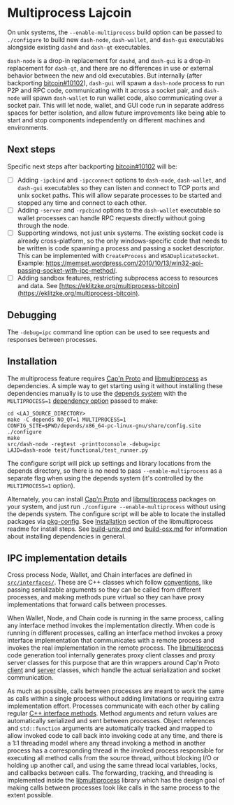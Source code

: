 # Multiprocess Lajcoin

On unix systems, the `--enable-multiprocess` build option can be passed to `./configure` to build new `dash-node`, `dash-wallet`, and `dash-gui` executables alongside existing `dashd` and `dash-qt` executables.

`dash-node` is a drop-in replacement for `dashd`, and `dash-gui` is a drop-in replacement for `dash-qt`, and there are no differences in use or external behavior between the new and old executables. But internally (after backporting [bitcoin#10102](https://github.com/bitcoin/bitcoin/pull/10102)), `dash-gui` will spawn a `dash-node` process to run P2P and RPC code, communicating with it across a socket pair, and `dash-node` will spawn `dash-wallet` to run wallet code, also communicating over a socket pair. This will let node, wallet, and GUI code run in separate address spaces for better isolation, and allow future improvements like being able to start and stop components independently on different machines and environments.

## Next steps

Specific next steps after backporting [bitcoin#10102](https://github.com/bitcoin/bitcoin/pull/10102) will be:

- [ ] Adding `-ipcbind` and `-ipcconnect` options to `dash-node`, `dash-wallet`, and `dash-gui` executables so they can listen and connect to TCP ports and unix socket paths. This will allow separate processes to be started and stopped any time and connect to each other.
- [ ] Adding `-server` and `-rpcbind` options to the `dash-wallet` executable so wallet processes can handle RPC requests directly without going through the node.
- [ ] Supporting windows, not just unix systems. The existing socket code is already cross-platform, so the only windows-specific code that needs to be written is code spawning a process and passing a socket descriptor. This can be implemented with `CreateProcess` and `WSADuplicateSocket`. Example: https://memset.wordpress.com/2010/10/13/win32-api-passing-socket-with-ipc-method/.
- [ ] Adding sandbox features, restricting subprocess access to resources and data. See [https://eklitzke.org/multiprocess-bitcoin](https://eklitzke.org/multiprocess-bitcoin).

## Debugging

The `-debug=ipc` command line option can be used to see requests and responses between processes.

## Installation

The multiprocess feature requires [Cap'n Proto](https://capnproto.org/) and [libmultiprocess](https://github.com/chaincodelabs/libmultiprocess) as dependencies. A simple way to get starting using it without installing these dependencies manually is to use the [depends system](../depends) with the `MULTIPROCESS=1` [dependency option](../depends#dependency-options) passed to make:

```
cd <LAJ_SOURCE_DIRECTORY>
make -C depends NO_QT=1 MULTIPROCESS=1
CONFIG_SITE=$PWD/depends/x86_64-pc-linux-gnu/share/config.site ./configure
make
src/dash-node -regtest -printtoconsole -debug=ipc
LAJD=dash-node test/functional/test_runner.py
```

The configure script will pick up settings and library locations from the depends directory, so there is no need to pass `--enable-multiprocess` as a separate flag when using the depends system (it's controlled by the `MULTIPROCESS=1` option).

Alternately, you can install [Cap'n Proto](https://capnproto.org/) and [libmultiprocess](https://github.com/chaincodelabs/libmultiprocess) packages on your system, and just run `./configure --enable-multiprocess` without using the depends system. The configure script will be able to locate the installed packages via [pkg-config](https://www.freedesktop.org/wiki/Software/pkg-config/). See [Installation](https://github.com/chaincodelabs/libmultiprocess#installation) section of the libmultiprocess readme for install steps. See [build-unix.md](build-unix.md) and [build-osx.md](build-osx.md) for information about installing dependencies in general.

## IPC implementation details

Cross process Node, Wallet, and Chain interfaces are defined in
[`src/interfaces/`](../src/interfaces/). These are C++ classes which follow
[conventions](../developer-notes.md#internal-interface-guidelines), like passing
serializable arguments so they can be called from different processes, and
making methods pure virtual so they can have proxy implementations that forward
calls between processes.

When Wallet, Node, and Chain code is running in the same process, calling any
interface method invokes the implementation directly. When code is running in
different processes, calling an interface method invokes a proxy interface
implementation that communicates with a remote process and invokes the real
implementation in the remote process. The
[libmultiprocess](https://github.com/chaincodelabs/libmultiprocess) code
generation tool internally generates proxy client classes and proxy server
classes for this purpose that are thin wrappers around Cap'n Proto
[client](https://capnproto.org/cxxrpc.html#clients) and
[server](https://capnproto.org/cxxrpc.html#servers) classes, which handle the
actual serialization and socket communication.

As much as possible, calls between processes are meant to work the same as
calls within a single process without adding limitations or requiring extra
implementation effort. Processes communicate with each other by calling regular
[C++ interface methods](../src/interfaces/README.md). Method arguments and
return values are automatically serialized and sent between processes. Object
references and `std::function` arguments are automatically tracked and mapped
to allow invoked code to call back into invoking code at any time, and there is
a 1:1 threading model where any thread invoking a method in another process has
a corresponding thread in the invoked process responsible for executing all
method calls from the source thread, without blocking I/O or holding up another
call, and using the same thread local variables, locks, and callbacks between
calls. The forwarding, tracking, and threading is implemented inside the
[libmultiprocess](https://github.com/chaincodelabs/libmultiprocess) library
which has the design goal of making calls between processes look like calls in
the same process to the extent possible.
